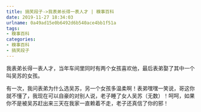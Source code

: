 ```yaml
---
title: 搞笑段子->我表弟长得一表人才 | 糗事百科
date: 2019-11-27 18:34:03
urlname: 0a49ad15e0b6492d6b540ace4bb1f51a
tags: 
- 糗事百科
categories:
- 糗事百科
- 搞笑段子
---
```

我表弟长得一表人才，当年车间里同时有两个女孩喜欢他，最后表弟娶了其中一个叫吴苏的女孩。

有一次，我问表弟为什么选吴苏，另一个女孩多温柔啊！表弟嘿嘿一笑说，哥这你就不懂了，我现在可以自豪的对别人说，老子睡了女人吴苏（无数）！呵呵，如果你不是被吴苏赶出来三天在我家一直赖着不走，老子还真信了你的邪！


